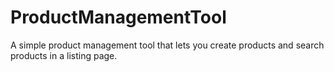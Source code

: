 # ProductManagementTool
A simple product management tool that lets you create products and search products in a listing page.
